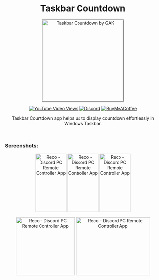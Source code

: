 <div align="center">
<h1>Taskbar Countdown</h1>
<p align="center">

<a  href="" ><img  width="265" height="265" alt="Taskbar Countdown by GAK" title="Taskbar Countdown" src="https://user-images.githubusercontent.com/49812701/188447832-6a78cffa-636c-4e4f-8512-6b787c0ad8dd.png"></a>
</p>
 
 <div align="center">
<a href="https://www.youtube.com/playlist?list=PLwfmXAeVRyvkiFj_kyodNsd2uUa-0yrAG"><img alt="YouTube Video Views" src="https://img.shields.io/youtube/views/HbqW0zCIZYg?style=social"></a> <a href="https://discord.gg/SMJ44xQz7p"><img alt="Discord" src="https://img.shields.io/discord/866341547042013244?color=%235465DE&label=Discord&logo=discord&logoColor=white"></a> <a href="https://www.buymeacoffee.com/ArvinthKrishna"><img alt="BuyMeACoffee" src="https://badgen.net/badge/icon/buymeacoffee?icon=buymeacoffee&label"></a>
</div>
 
Taskbar Countdown app helps us to display countdown effortlessly in Windows Taskbar.
 
</div>
 
 <br>
 
 ### Screenshots:
 
 
<p align="center">
  <img  width="100" height="187.5" alt="Reco - Discord PC Remote Controller App" src="https://user-images.githubusercontent.com/49812701/188782573-c4ad50c5-3661-4ef7-ae22-87d5b9b58760.png">
  <img  width="100" height="187.5" alt="Reco - Discord PC Remote Controller App" src="https://user-images.githubusercontent.com/49812701/188782669-56a57458-e720-4bac-9ab6-01476ce337e6.png">
  <img  width="100" height="187.5" alt="Reco - Discord PC Remote Controller App" src="https://user-images.githubusercontent.com/49812701/188782765-e5e69f1c-3780-40b1-8d2e-5481e60c02b0.png">
</p>
 
<p align="center">
  <img  width="190" height="187.5" alt="Reco - Discord PC Remote Controller App" src="https://user-images.githubusercontent.com/49812701/188783082-6a43d849-123e-4490-b074-91111c34574c.png">
  <img  width="240" height="187.5" alt="Reco - Discord PC Remote Controller App" src="https://user-images.githubusercontent.com/49812701/188794333-0170dbd1-830a-4d0e-8b02-ebce4e36ea97.png">
</p>
  
